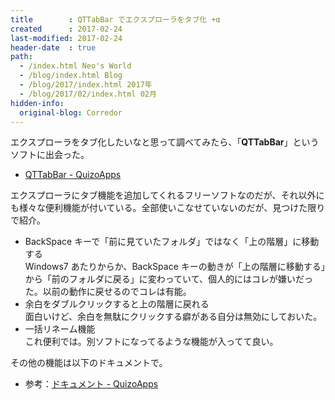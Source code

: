 ```yaml
---
title        : QTTabBar でエクスプローラをタブ化 +α
created      : 2017-02-24
last-modified: 2017-02-24
header-date  : true
path:
  - /index.html Neo's World
  - /blog/index.html Blog
  - /blog/2017/index.html 2017年
  - /blog/2017/02/index.html 02月
hidden-info:
  original-blog: Corredor
---
```


エクスプローラをタブ化したいなと思って調べてみたら、「__QTTabBar__」というソフトに出会った。

- [QTTabBar - QuizoApps](http://qttabbar-ja.wikidot.com/)

エクスプローラにタブ機能を追加してくれるフリーソフトなのだが、それ以外にも様々な便利機能が付いている。全部使いこなせていないのだが、見つけた限りで紹介。

- BackSpace キーで「前に見ていたフォルダ」ではなく「上の階層」に移動する  
  Windows7 あたりからか、BackSpace キーの動きが「上の階層に移動する」から「前のフォルダに戻る」に変わっていて、個人的にはコレが嫌いだった。以前の動作に戻せるのでコレは有能。
- 余白をダブルクリックすると上の階層に戻れる  
  面白いけど、余白を無駄にクリックする癖がある自分は無効にしておいた。
- 一括リネーム機能  
  これ便利では。別ソフトになってるような機能が入ってて良い。

その他の機能は以下のドキュメントで。

- 参考：[ドキュメント - QuizoApps](http://qttabbar-ja.wikidot.com/tutorial-top)
